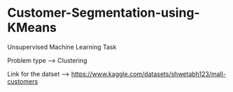 # Customer-Segmentation-using-KMeans

Unsupervised Machine Learning Task

Problem type --> Clustering

Link for the datset --> https://www.kaggle.com/datasets/shwetabh123/mall-customers
